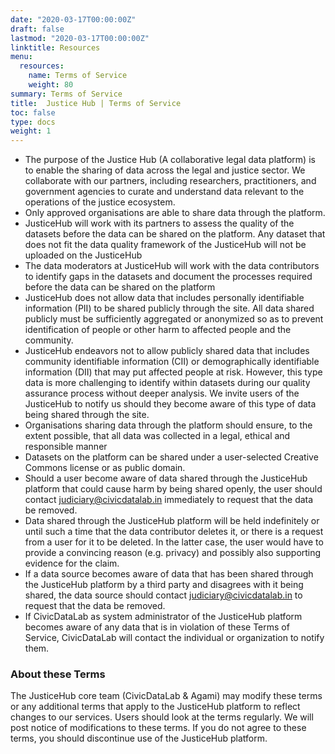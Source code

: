 ```yaml
---
date: "2020-03-17T00:00:00Z"
draft: false
lastmod: "2020-03-17T00:00:00Z"
linktitle: Resources
menu:
  resources:
    name: Terms of Service
    weight: 80
summary: Terms of Service
title:  Justice Hub | Terms of Service
toc: false
type: docs
weight: 1
---
```


* The purpose of the Justice Hub (A collaborative legal data platform) is to enable the sharing of data across the legal and justice sector. We collaborate with our partners, including researchers, practitioners, and government agencies to curate and understand data relevant to the operations of the justice ecosystem.
* Only approved organisations are able to share data through the platform.
* JusticeHub will work with its partners to assess the quality of the datasets before the data can be shared on the platform. Any dataset that does not fit the data quality framework of the JusticeHub will not be uploaded on the JusticeHub
* The data moderators at JusticeHub will work with the data contributors to identify gaps in the datasets and document the processes required before the data can be shared on the platform
* JusticeHub does not allow data that includes personally identifiable information (PII) to be shared publicly through the site. All data shared publicly must be sufficiently aggregated or anonymized so as to prevent identification of people or other harm to affected people and the  community. 
* JusticeHub endeavors not to allow publicly shared data that includes community identifiable information (CII) or demographically identifiable information (DII) that may put affected people at risk. However, this type data is more challenging to identify within datasets during our quality assurance process without deeper analysis. We invite users of the JusticeHub to notify us should they become aware of this type of data being shared through the site.
* Organisations sharing data through the platform should ensure, to the extent possible, that all data was collected in a legal, ethical and responsible manner
* Datasets on the platform  can be shared under a user-selected Creative Commons license or as public domain. 
* Should a user become aware of data shared through the JusticeHub platform that could cause harm by being shared openly, the user should contact judiciary@civicdatalab.in immediately to request that the data be removed.
* Data shared through the JusticeHub platform will be held indefinitely or until such a time that the data contributor deletes it, or there is a request from a user for it to be deleted. In the latter case, the user would have to provide a convincing reason (e.g. privacy) and possibly also supporting evidence for the claim.
* If a data source becomes aware of data that has been shared through the JusticeHub platform by a third party and disagrees with it being shared, the data source should contact judiciary@civicdatalab.in to request that the data be removed.
* If CivicDataLab as system administrator of the JusticeHub platform becomes aware of any data that is in violation of these Terms of Service, CivicDataLab will contact the individual or organization to notify them.


### About these Terms

The JusticeHub core team (CivicDataLab & Agami) may modify these terms or any additional terms that apply to the JusticeHub platform to reflect changes to our services. Users should look at the terms regularly. We will post notice of modifications to these terms. If you do not agree to these terms, you should discontinue use of the JusticeHub platform.